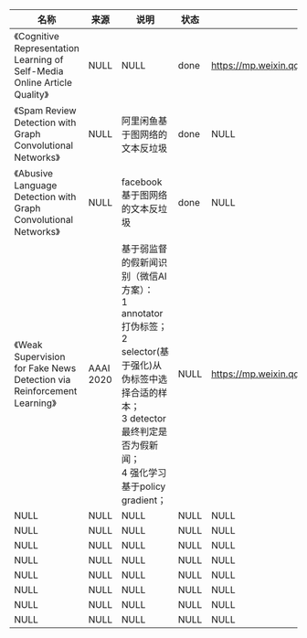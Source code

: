 |名称  |  来源   | 说明  |状态   | 备注  |
|  ----  | ----  |----  | ----  |----  |
| 《Cognitive Representation Learning of Self-Media Online Article Quality》  | NULL |NULL |done |https://mp.weixin.qq.com/s/cNgIuxMxB2Zu3RoaNpOVTQ |
| 《Spam Review Detection with Graph Convolutional Networks》  | NULL |阿里闲鱼基于图网络的文本反垃圾 |done |NULL |
| 《Abusive Language Detection with Graph Convolutional Networks》  | NULL |facebook基于图网络的文本反垃圾 |done |NULL |
| 《Weak Supervision for Fake News Detection via Reinforcement Learning》| AAAI 2020|基于弱监督的假新闻识别（微信AI方案）：<br/>1 annotator打伪标签；<br/>2 selector(基于强化)从伪标签中选择合适的样本；<br/>3 detector最终判定是否为假新闻；<br/>4 强化学习基于policy gradient；|NULL |https://mp.weixin.qq.com/s/LrihLO_TGR3fqqxITFhzvA|
| NULL  | NULL |NULL |NULL |NULL |
| NULL  | NULL |NULL |NULL |NULL |
| NULL  | NULL |NULL |NULL |NULL |
| NULL  | NULL |NULL |NULL |NULL |
| NULL  | NULL |NULL |NULL |NULL |
| NULL  | NULL |NULL |NULL |NULL |
| NULL  | NULL |NULL |NULL |NULL |
| NULL  | NULL |NULL |NULL |NULL |
